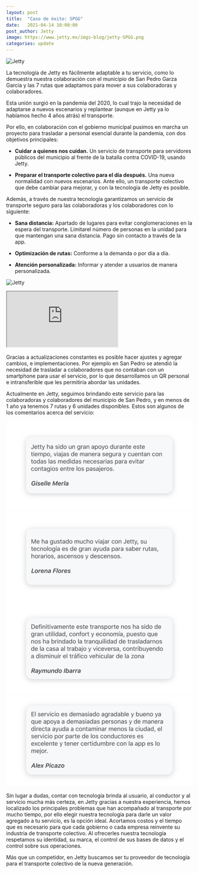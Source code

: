 ```yaml
---
layout: post
title:  "Caso de éxito: SPGG"
date:   2021-04-14 10:00:00
post_author: Jetty
image: https://www.jetty.mx/imgs-blog/jetty-SPGG.png
categories: update
---
```

![Jetty]({{site.baseurl}}/imgs-blog/jetty-SPGG.png)

La tecnología de Jetty es fácilmente adaptable a tu servicio, como lo demuestra nuestra colaboración con el municipio de San Pedro Garza García y las 7 rutas que adaptamos para mover a sus colaboradoras y colaboradores.

Esta unión surgió en la pandemia del 2020, lo cual trajo la necesidad de adaptarse a nuevos escenarios y replantear (aunque en Jetty ya lo habíamos hecho 4 años atrás) el transporte.

Por ello, en colaboración con el gobierno municipal pusimos en marcha un proyecto para trasladar a personal esencial durante la pandemia, con dos objetivos principales:

<ul>
  <li><p><b>Cuidar a quienes nos cuidan.</b> Un servicio de transporte para servidores públicos del municipio al frente de la batalla contra COVID-19, usando Jetty.
</p></li>
  <li><p><b>Preparar el transporte colectivo para el día después.</b> Una nueva normalidad con nuevos escenarios. Ante ello, un transporte colectivo que debe cambiar para mejorar, y con la tecnología de Jetty es posible.</p></li>
</ul>

Además, a través de nuestra tecnología garantizamos un servicio de transporte seguro para las colaboradoras y los colaboradores con lo siguiente:

<ul>
  <li><p><b>Sana distancia:</b> Apartado de lugares para evitar conglomeraciones en la espera del transporte. Limitarel número de personas en la unidad para que mantengan una sana distancia. Pago sin contacto a través de la app.</p></li>
  <li><p><b>Optimización de rutas:</b> Conforme a la demanda o por día a día.</p></li>
  <li><p><b>Atención personalizada:</b> Informar y atender a usuarios de manera personalizada.</p></li>
</ul>

![Jetty]({{site.baseurl}}/imgs-blog/jetty-spgg-usuarios.png)

<div class="embed-responsive embed-responsive-4by3">
  <iframe class="embed-responsive-item" src="https://www.youtube.com/embed/f_QqePo_KEQ" allowfullscreen></iframe>
</div>

Gracias a actualizaciones constantes es posible hacer ajustes y agregar cambios, e implementaciones. Por ejemplo en San Pedro se atendió la necesidad de trasladar a colaboradores que no contaban con un smartphone para usar el servicio, por lo que desarrollamos un QR personal e intransferible que les permitiría abordar las unidades.

Actualmente en  Jetty, seguimos brindando este servicio para las colaboradoras y colaboradores del municipio de San Pedro, y en menos de 1 año ya tenemos 7 rutas y 6 unidades disponibles.
Estos son algunos de los comentarios acerca del servicio:

<div class="row">
  <div class="col-md-6">
    <img src="/imgs-blog/spgg-comentario-1.png">
  </div>
  <div class="col-md-6">
    <img src="/imgs-blog/spgg-comentario-2.png">
  </div>
  <div class="col-md-6">
    <img src="/imgs-blog/spgg-comentario-3.png">
  </div>
  <div class="col-md-6">
    <img src="/imgs-blog/spgg-comentario-4.png">
  </div>
</div>

Sin lugar a dudas, contar con tecnología brinda al usuario, al conductor y al servicio mucha más certeza, en Jetty gracias a nuestra experiencia, hemos localizado los principales problemas que han acompañado al transporte por mucho tiempo, por ello elegir nuestra tecnología para darle un valor agregado a tu servicio, es la opción ideal. Acortamos costos y el tiempo  que es necesario para que cada gobierno o cada empresa reinvente su industria de transporte colectivo. Al ofrecerles nuestra tecnología respetamos su identidad, su marca, el control de sus bases de datos y el control sobre sus operaciones.

Más que un competidor, en Jetty buscamos ser tu proveedor de tecnología para el transporte colectivo de la nueva generación.
